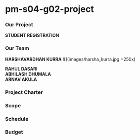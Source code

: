 # pm-s04-g02-project

### Our Project
**STUDENT REGISTRATION**

### Our Team
**HARSHAVARDHAN KURRA** ![](images/harsha_kurra.jpg =250x) <br>

**RAHUL DASARI** <br>
**ABHILASH DHUMALA** <br>
**ARNAV AKULA** <br>

### Project Charter

### Scope

### Schedule

### Budget
